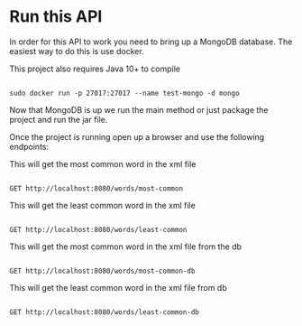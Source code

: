 # Run this API
In order for this API to work you need to bring up a MongoDB database.
The easiest way to do this is use docker.

This project also requires Java 10+ to compile

<code>
sudo docker run -p 27017:27017 --name test-mongo -d mongo
</code>

Now that MongoDB is up we run the main method or just package the
project and run the jar file.

Once the project is running open up a browser and use the following endpoints:

This will get the most common word in the xml file

<code>
GET http://localhost:8080/words/most-common
</code>

This will get the least common word in the xml file

<code>
GET http://localhost:8080/words/least-common
</code>

This will get the most common word in the xml file from the db

<code>
GET http://localhost:8080/words/most-common-db
</code>

This will get the least common word in the xml file from db

<code>
GET http://localhost:8080/words/least-common-db
</code>